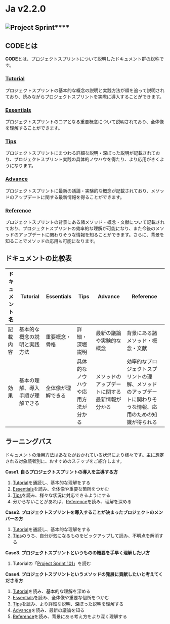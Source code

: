 # Ja v2.2.0

## ![Project Sprint](../images/pjs\_logo.png)****

## **CODEとは**

**CODE**とは、プロジェクトスプリントについて説明したドキュメント群の総称です。

### [**Tutorial**](tutorial/)

プロジェクトスプリントの基本的な概念の説明と実践方法が順を追って説明されており、読みながらプロジェクトスプリントを実際に導入することができます。

### [**Essentials**](../ja-v3.0.0-alpha/essentials.md)

プロジェクトスプリントのコアとなる重要概念について説明されており、全体像を理解することができます。

### [**Tips**](tips/)

プロジェクトスプリントにまつわる詳細な説明・深ぼった説明が記載されており、プロジェクトスプリント実践の具体的ノウハウを得たり、より応用がきくようになります。

### [**Advance**](code/advance.md)

プロジェクトスプリントに最新の議論・実験的な概念が記載されており、メソッドのアップデートに関する最新情報を得ることができます。

### [**Reference**](code/reference.md)

プロジェクトスプリントの背景にある諸メソッド・概念・文献について記載されており、プロジェクトスプリントの効率的な理解が可能になり、また今後のメソッドのアップデートに関わりそうな情報を知ることができます。さらに、背景を知ることでメソッドの応用も可能になります。

## **ドキュメントの比較表**

| ドキュメント名 | Tutorial         | Essentials | Tips              | Advance                 | Reference                                             |
| ------- | ---------------- | ---------- | ----------------- | ----------------------- | ----------------------------------------------------- |
| 記載内容    | 基本的な概念の説明と実践方法   | 重要概念・骨格    | 詳細・深堀説明           | 最新の議論や実験的な概念            | 背景にある諸メソッド・概念・文献                                      |
| 効果      | 基本の理解、導入手順が理解できる | 全体像が理解できる  | 具体的なノウハウや応用方法が分かる | メソッドのアップデートに関する最新情報が分かる | 効率的なプロジェクトスプリントの理解、メソッドのアップデートに関わりそうな情報、応用のための知識が得られる |

## **ラーニングパス**

ドキュメントの活用方法はあなたがおかれている状況により様々です。主に想定される対象読者別に、おすすめのステップをご紹介します。

**Case1. 自らプロジェクトスプリントの導入を主導する方**

1. [Tutorial](tutorial/)を通読し、基本的な理解をする
2. [Essentials](code/essentials.md)を読み、全体像や重要な箇所をつかむ
3. [Tips](tips/)を読み、様々な状況に対応できるようにする
4. 分からないことがあれば、[Reference](code/reference.md)を読み、理解を深める

**Case2. プロジェクトスプリントを導入することが決まったプロジェクトのメンバーの方**

1. [Tutorial](tutorial/)を通読し、基本的な理解をする
2. [Tips](tips/)のうち、自分が気になるものをピックアップして読み、不明点を解消する

**Case3. プロジェクトスプリントというものの概要を手早く理解したい方**

1. Tutorialの「[Project Sprint 101](code/tutorial/section1-1.md)」を読む

**Case4. プロジェクトスプリントというメソッドの発展に貢献したいと考えてくださる方**

1. [Tutorial](tutorial/)を読み、基本的な理解を深める
2. [Essentials](code/essentials.md)を読み、全体像や重要な個所をつかむ
3. [Tips](tips/)を読み、より詳細な説明、深ぼった説明を理解する
4. [Advance](code/advance.md)を読み、最新の議論を知る
5. [Reference](code/reference.md)を読み、背景にある考え方をより深く理解する
